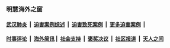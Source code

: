 
### 明慧海外之窗

####  [武汉肺炎](indexes/365.md?t=05301700) &nbsp;|&nbsp;  [迫害案例综述](indexes/328.md?t=05301700) &nbsp;|&nbsp; [迫害致死案例](indexes/277.md?t=05301700)  &nbsp;|&nbsp; [更多迫害案例](indexes/81.md?t=05301700)  &nbsp;|&nbsp; 
####  [时事评论](indexes/19.md?t=05301700) &nbsp;|&nbsp; [海外简讯](indexes/245.md?t=05301700)&nbsp;|&nbsp;  [社会支持](indexes/140.md?t=05301700) &nbsp;|&nbsp; [褒奖决议](indexes/282.md?t=05301700) &nbsp;|&nbsp; [社区报道](indexes/91.md?t=05301700)  &nbsp;|&nbsp; [天人之间](indexes/78.md?t=05301700) 

